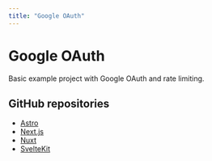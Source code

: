 ```yaml
---
title: "Google OAuth"
---
```


# Google OAuth

Basic example project with Google OAuth and rate limiting.

## GitHub repositories

- [Astro](https://github.com/lucia-auth/example-astro-google-oauth)
- [Next.js](https://github.com/lucia-auth/example-nextjs-google-oauth)
- [Nuxt](https://github.com/lucia-auth/example-nuxt-google-oauth)
- [SvelteKit](https://github.com/lucia-auth/example-sveltekit-google-oauth)


